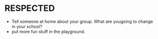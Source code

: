 # RESPECTED
* Tell someone at home about your group. What are yougoing to change in your school?
* put more fun stuff in the playground.
